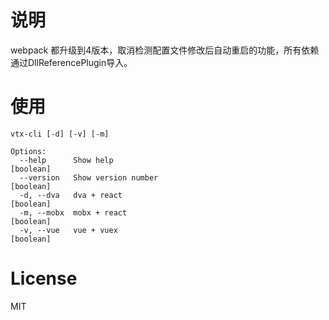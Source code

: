 # 说明
webpack 都升级到4版本，取消检测配置文件修改后自动重启的功能，所有依赖通过DllReferencePlugin导入。
# 使用
```
vtx-cli [-d] [-v] [-m]

Options:
  --help      Show help                                                [boolean]
  --version   Show version number                                      [boolean]
  -d, --dva   dva + react                                              [boolean]
  -m, --mobx  mobx + react                                             [boolean]
  -v, --vue   vue + vuex                                               [boolean]
```
# License
MIT